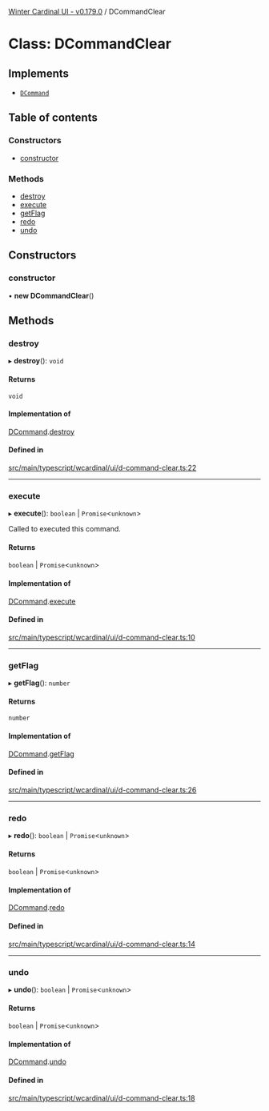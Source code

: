 [Winter Cardinal UI - v0.179.0](../index.md) / DCommandClear

# Class: DCommandClear

## Implements

- [`DCommand`](../interfaces/DCommand.md)

## Table of contents

### Constructors

- [constructor](DCommandClear.md#constructor)

### Methods

- [destroy](DCommandClear.md#destroy)
- [execute](DCommandClear.md#execute)
- [getFlag](DCommandClear.md#getflag)
- [redo](DCommandClear.md#redo)
- [undo](DCommandClear.md#undo)

## Constructors

### constructor

• **new DCommandClear**()

## Methods

### destroy

▸ **destroy**(): `void`

#### Returns

`void`

#### Implementation of

[DCommand](../interfaces/DCommand.md).[destroy](../interfaces/DCommand.md#destroy)

#### Defined in

[src/main/typescript/wcardinal/ui/d-command-clear.ts:22](https://github.com/winter-cardinal/winter-cardinal-ui/blob/v0.179.0/src/main/typescript/wcardinal/ui/d-command-clear.ts#L22)

___

### execute

▸ **execute**(): `boolean` \| `Promise`<`unknown`\>

Called to executed this command.

#### Returns

`boolean` \| `Promise`<`unknown`\>

#### Implementation of

[DCommand](../interfaces/DCommand.md).[execute](../interfaces/DCommand.md#execute)

#### Defined in

[src/main/typescript/wcardinal/ui/d-command-clear.ts:10](https://github.com/winter-cardinal/winter-cardinal-ui/blob/v0.179.0/src/main/typescript/wcardinal/ui/d-command-clear.ts#L10)

___

### getFlag

▸ **getFlag**(): `number`

#### Returns

`number`

#### Implementation of

[DCommand](../interfaces/DCommand.md).[getFlag](../interfaces/DCommand.md#getflag)

#### Defined in

[src/main/typescript/wcardinal/ui/d-command-clear.ts:26](https://github.com/winter-cardinal/winter-cardinal-ui/blob/v0.179.0/src/main/typescript/wcardinal/ui/d-command-clear.ts#L26)

___

### redo

▸ **redo**(): `boolean` \| `Promise`<`unknown`\>

#### Returns

`boolean` \| `Promise`<`unknown`\>

#### Implementation of

[DCommand](../interfaces/DCommand.md).[redo](../interfaces/DCommand.md#redo)

#### Defined in

[src/main/typescript/wcardinal/ui/d-command-clear.ts:14](https://github.com/winter-cardinal/winter-cardinal-ui/blob/v0.179.0/src/main/typescript/wcardinal/ui/d-command-clear.ts#L14)

___

### undo

▸ **undo**(): `boolean` \| `Promise`<`unknown`\>

#### Returns

`boolean` \| `Promise`<`unknown`\>

#### Implementation of

[DCommand](../interfaces/DCommand.md).[undo](../interfaces/DCommand.md#undo)

#### Defined in

[src/main/typescript/wcardinal/ui/d-command-clear.ts:18](https://github.com/winter-cardinal/winter-cardinal-ui/blob/v0.179.0/src/main/typescript/wcardinal/ui/d-command-clear.ts#L18)
